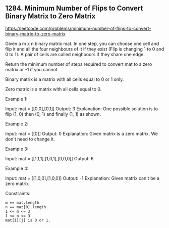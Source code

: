 ## 1284. Minimum Number of Flips to Convert Binary Matrix to Zero Matrix

https://leetcode.com/problems/minimum-number-of-flips-to-convert-binary-matrix-to-zero-matrix

Given a m x n binary matrix mat. In one step, you can choose one cell and flip it and all the four neighbours of it if they exist (Flip is changing 1 to 0 and 0 to 1). A pair of cells are called neighboors if they share one edge.

Return the minimum number of steps required to convert mat to a zero matrix or -1 if you cannot.

Binary matrix is a matrix with all cells equal to 0 or 1 only.

Zero matrix is a matrix with all cells equal to 0.

Example 1:

Input: mat = [[0,0],[0,1]]
Output: 3
Explanation: One possible solution is to flip (1, 0) then (0, 1) and finally (1, 1) as shown.

Example 2:

Input: mat = [[0]]
Output: 0
Explanation: Given matrix is a zero matrix. We don't need to change it.

Example 3:

Input: mat = [[1,1,1],[1,0,1],[0,0,0]]
Output: 6

Example 4:

Input: mat = [[1,0,0],[1,0,0]]
Output: -1
Explanation: Given matrix can't be a zero matrix

Constraints:

    m == mat.length
    n == mat[0].length
    1 <= m <= 3
    1 <= n <= 3
    mat[i][j] is 0 or 1.
